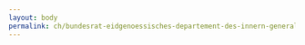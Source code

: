 ```yaml
---
layout: body
permalink: ch/bundesrat-eidgenoessisches-departement-des-innern-generalsekretariat-generalsekretariat-edi-personal-departementskoordination-bv-plus/
---
```


